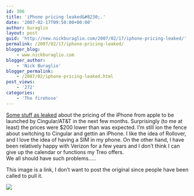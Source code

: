 ```yaml
---
id: 306
title: 'iPhone pricing leaked&#8230;.'
date: '2007-02-17T09:50:00+00:00'
author: buraglio
layout: post
guid: 'http://new.nickburaglio.com/2007/02/17/iphone-pricing-leaked/'
permalink: /2007/02/17/iphone-pricing-leaked/
blogger_blog:
    - www.nickburaglio.com
blogger_author:
    - 'Nick Buraglio'
blogger_permalink:
    - /2007/02/iphone-pricing-leaked.html
post_views:
    - '272'
categories:
    - 'The firehose'
---
```


[Some stuff as leaked](http://www.engadgetmobile.com/2007/02/16/iphone-to-run-300-400-after-contract/) about the pricing of the iPhone from apple to be launched by Cingular/AT&amp;T in the next few months. Surprisingly (to me at least) the prices were $200 lower than was expected. I’m still ion the fence about switching to Cingular and gettin an iPhone. I like the idea of Rollover, and I love the idea of having a SIM in my phone. On the other hand, I have been relatively happy with Verizon for a few years and I don’t think I can give up the calendar or functions my Treo offers.  
We all should have such problems…..

This image is a link, I don’t want to post the original since people have been called to pull it.

![](http://www.blogsmithmedia.com/www.engadgetmobile.com/media/2007/02/cingular-iphone-ad.jpg)